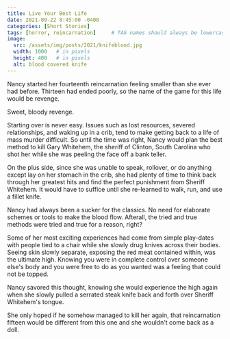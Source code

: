 ```yaml
---
title: Live Your Best Life
date: 2021-09-22 8:45:00 -0400
categories: [Short Stories]
tags: [horror, reincarnation]     # TAG names should always be lowercase
image:
  src: /assets/img/posts/2021/knifeblood.jpg
  width: 1000   # in pixels
  height: 400   # in pixels
  alt: blood covered knife
---
```


Nancy started her fourteenth reincarnation feeling smaller than she ever had before. Thirteen had ended poorly, so the name of the game for this life would be revenge.

Sweet, bloody revenge.

Starting over is never easy. Issues such as lost resources, severed relationships, and waking up in a crib, tend to make getting back to a life of mass murder difficult. So until the time was right, Nancy would plan the best method to kill Gary Whitehem, the sheriff of Clinton, South Carolina who shot her while she was peeling the face off a bank teller.

On the plus side, since she was unable to speak, rollover, or do anything except lay on her stomach in the crib, she had plenty of time to think back through her greatest hits and find the perfect punishment from Sheriff Whitehem. It would have to suffice until she re-learned to walk, run, and use a fillet knife.

Nancy had always been a sucker for the classics. No need for elaborate schemes or tools to make the blood flow. Afterall, the tried and true methods were tried and true for a reason, right?

Some of her most exciting experiences had come from simple play-dates with people tied to a chair while she slowly drug knives across their bodies. Seeing skin slowly separate, exposing the red meat contained within, was the ultimate high. Knowing you were in complete control over someone else's body and you were free to do as you wanted was a feeling that could not be topped.

Nancy savored this thought, knowing she would experience the high again when she slowly pulled a serrated steak knife back and forth over Sheriff Whitehem's tongue.

She only hoped if he somehow managed to kill her again, that reincarnation fifteen would be different from this one and she wouldn't come back as a doll.